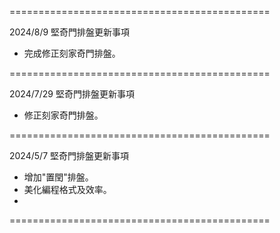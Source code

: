 =============================================

2024/8/9 堅奇門排盤更新事項

 - 完成修正刻家奇門排盤。

=============================================

2024/7/29 堅奇門排盤更新事項

 - 修正刻家奇門排盤。

=============================================

2024/5/7 堅奇門排盤更新事項

- 增加"置閏"排盤。
- 美化編程格式及效率。
- 
=============================================
